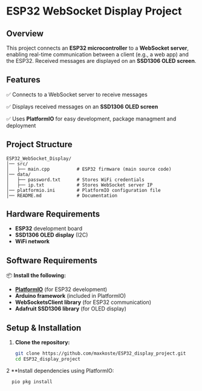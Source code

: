 # **ESP32 WebSocket Display Project**  

## **Overview**  
This project connects an **ESP32 microcontroller** to a **WebSocket server**, enabling real-time communication between a client (e.g., a web app) and the ESP32. Received messages are displayed on an **SSD1306 OLED screen**.  

## **Features**  
✅ Connects to a WebSocket server to receive messages  

✅ Displays received messages on an **SSD1306 OLED screen**  

✅ Uses **PlatformIO** for easy development, package managment and deployment  

## **Project Structure**  

```
ESP32_WebSocket_Display/
│── src/
│   ├── main.cpp          # ESP32 firmware (main source code)
│── data/
│   ├── password.txt      # Stores WiFi credentials
│   ├── ip.txt            # Stores WebSocket server IP
│── platformio.ini        # PlatformIO configuration file
│── README.md             # Documentation
```

## **Hardware Requirements**  
- **ESP32** development board
- **SSD1306 OLED display** (I2C)  
- **WiFi network**  

## **Software Requirements**  
📦 **Install the following:**  
- [**PlatformIO**](https://platformio.org/install) (for ESP32 development)  
- **Arduino framework** (included in PlatformIO)  
- **WebSocketsClient library** (for ESP32 communication)  
- **Adafruit SSD1306 library** (for OLED display)  

## **Setup & Installation**  

1. **Clone the repository:**  
   ```sh
   git clone https://github.com/maxkoste/ESP32_display_project.git
   cd ESP32_display_project

2 **Install dependencies using PlatformIO:

```sh
  pio pkg install
